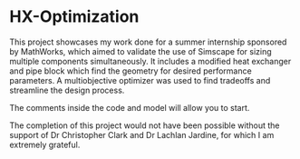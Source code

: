 # HX-Optimization
This project showcases my work done for a summer internship sponsored by MathWorks, which aimed to validate the use of Simscape for sizing multiple components simultaneously. It includes a modified heat exchanger and pipe block which find the geometry for desired performance parameters. A multiobjective optimizer was used to find tradeoffs and streamline the design process.

The comments inside the code and model will allow you to start.

The completion of this project would not have been possible without the support of Dr Christopher Clark and Dr Lachlan Jardine, for which I am extremely grateful.

